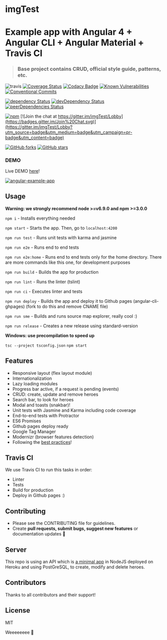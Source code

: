 # imgTest

# Example app with Angular 4 + Angular CLI + Angular Material + Travis CI

> ### Base project contains CRUD, official style guide, patterns, etc.

![travis](https://travis-ci.org/cpattee/imgTest.svg?branch=master)
[![Coverage Status](https://coveralls.io/repos/github/cpattee/imgTest/badge.svg?branch=master)](https://coveralls.io/github/cpattee/imgTest?branch=master)
[![Codacy Badge](https://api.codacy.com/project/badge/Grade/9d190a60fc864060ac054ba17a4e92e4)](https://www.codacy.com/app/cpattee/imgTest?utm_source=github.com&utm_medium=referral&utm_content=cpattee/imgTest&utm_campaign=badger)
[![Known Vulnerabilities](https://snyk.io/test/github/cpattee/imgTest/badge.svg)](https://snyk.io/test/github/cpattee/imgTest)
[![Conventional Commits](https://img.shields.io/badge/Conventional%20Commits-1.0.0-yellow.svg)](https://conventionalcommits.org)

[![dependency Status](https://david-dm.org/cpattee/imgTest.svg)](https://david-dm.org/cpattee/imgTest#info=dependencies)
[![devDependency Status](https://david-dm.org/cpattee/imgTest/dev-status.svg)](https://david-dm.org/cpattee/imgTest#info=devDependencies)
[![peerDependencies Status](https://david-dm.org/cpattee/imgTest/peer-status.svg)](https://david-dm.org/cpattee/imgTest?type=peer)

[![npm](https://img.shields.io/badge/demo-online-brightgreen.svg)](http://angularexampleapp.com/)
[![Join the chat at https://gitter.im/imgTest/Lobby](https://badges.gitter.im/Join%20Chat.svg)](https://gitter.im/imgTest/Lobby?utm_source=badge&utm_medium=badge&utm_campaign=pr-badge&utm_content=badge)

[![GitHub forks](https://img.shields.io/github/forks/cpattee/imgTest.svg?style=social&label=Fork)](https://github.com/cpattee/imgTest/fork)
[![GitHub stars](https://img.shields.io/github/stars/cpattee/imgTest.svg?style=social&label=Star)](https://github.com/cpattee/imgTest)

### DEMO

Live DEMO [here](http://angularexampleapp.com/)!

[![angular-example-app](http://thumbsnap.com/i/aIpN07i3.png?0812)](http://angularexampleapp.com/)

## Usage

**Warning: we strongly recommend node >=v6.9.0 and npm >=3.0.0**

`npm i` - Installs everything needed

`npm start` - Starts the app. Then, go to `localhost:4200`

`npm run test` - Runs unit tests with karma and jasmine

`npm run e2e` - Runs end to end tests

`npm run e2e:home` - Runs end to end tests only for the home directory. There are more commands like this one, for development purposes

`npm run build` - Builds the app for production

`npm run lint` - Runs the linter (tslint)

`npm run ci` - Executes linter and tests

`npm run deploy` - Builds the app and deploy it to Github pages (angular-cli-ghpages) (fork to do this and remove CNAME file)

`npm run sme` - Builds and runs source map explorer, really cool :)

`npm run release` - Creates a new release using standard-version

**Windows: use precompilation to speed up**

`tsc --project tsconfig.json`
`npm start`

## Features
* Responsive layout (flex layout module)
* Internationalization
* Lazy loading modules
* Progress bar active, if a request is pending (events)
* CRUD: create, update and remove heroes
* Search bar, to look for heroes
* Modal and toasts (snakbar)!
* Unit tests with Jasmine and Karma including code coverage
* End-to-end tests with Protractor
* ES6 Promises
* Github pages deploy ready
* Google Tag Manager
* Modernizr (browser features detection)
* Following the [best practices](https://angular.io/guide/styleguide)!

## Travis CI
We use Travis CI to run this tasks in order:
* Linter
* Tests
* Build for production
* Deploy in Github pages
:)

## Contributing
- Please see the CONTRIBUTING file for guidelines.
- Create **pull requests, submit bugs, suggest new features** or documentation updates :wrench:

## Server

This repo is using an API which is [a minimal app](https://github.com/Ismaestro/nodejs-example-app) in NodeJS deployed on Heroku and using PostGreSQL, to create, modify and delete heroes.

## Contributors

Thanks to all contributors and their support!

## License

MIT 

Weeeeeeee :rainbow:

